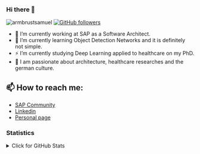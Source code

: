 ### Hi there 👋

<img src="https://komarev.com/ghpvc/?username=armbrustsamuel&label=Profile%20views&color=0e75b6&style=flat" alt="armbrustsamuel" /> [![GitHub followers](https://img.shields.io/github/followers/armbrustsamuel?label=Follow&style=social)](https://github.com/armbrustsamuel/?tab=follow)

- 🔭 I’m currently working at SAP as a Software Architect.
- 🌱 I’m currently learning Object Detection Networks and it is definitely not simple.
- ⚡ I’m currently studying Deep Learning applied to healthcare on my PhD.
- 💬 I am passionate about architecture, healthcare researches and the german culture.

## 📫 How to reach me:
- [SAP Community](https://people.sap.com/samuel.armbrust)
- [Linkedin](https://www.linkedin.com/in/armbrustsamuel/)
- [Personal page](https://armbrustsamuel.github.io/)


### Statistics

<details>
<summary>Click for GitHub Stats</summary>
<p align="center">
  <p align="center"> <a href="https://github.com/armbrustsamuel"> <img height="180em" src="https://github-readme-stats.vercel.app/api?username=armbrustsamuel&show_icons=true&theme=tokyonight&include_all_commits=true&count_private=true"/> </p>
<br>
  <p align="center"><img align="center" src="https://github-readme-stats.vercel.app/api/top-langs/?username=armbrustsamuel&layout=compact&theme=radical" alt="armbrustsamuel" /> </p>
</p>
</details>

<!--
**armbrustsamuel/armbrustsamuel** is a ✨ _special_ ✨ repository because its `README.md` (this file) appears on your GitHub profile.

Here are some ideas to get you started:

- 🔭 I’m currently working on ...
- 🌱 I’m currently learning ...
- 👯 I’m looking to collaborate on ...
- 🤔 I’m looking for help with ...
- 💬 Ask me about ...
- 📫 How to reach me: ...
- 😄 Pronouns: ...
- ⚡ Fun fact: ...
-->
